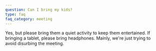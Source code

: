 ```yaml
---
question: Can I bring my kids?
type: faq
faq_category: meeting
---
```

Yes, but please bring them a quiet activity to keep them entertained. If bringing a tablet, please bring headphones. Mainly, we're just trying to avoid disurbing the meeting.